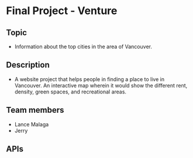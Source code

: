 # Final Project - Venture

## Topic
- Information about the top cities in the area of Vancouver.

## Description
- A website project that helps people in finding a place to live in Vancouver. An interactive map wherein it would show the different rent, density, green spaces, and recreational areas.

## Team members
+ Lance Malaga
+ Jerry

## APIs

